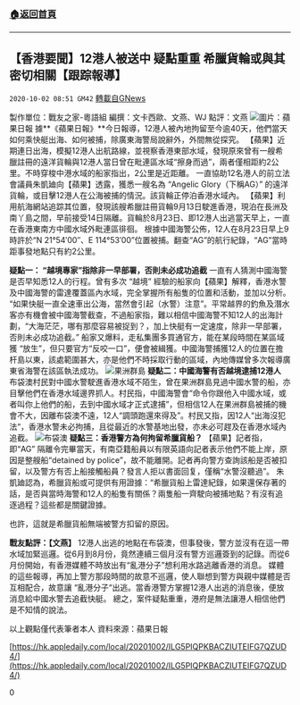 ###  [:house:返回首頁](https://github.com/ourhimalayas/txt)
---

## 【香港要聞】12港人被送中 疑點重重 希臘貨輪或與其密切相關【跟踪報導】
`2020-10-02 08:51 GM42` [轉載自GNews](https://gnews.org/zh-hant/397424/)

製作單位：戰友之家-粵語組
編撰：文卡西歐、文燕、WJ
點評：文燕
![]()![](https://s3.amazonaws.com/gnews-media-offload/wp-content/uploads/2020/10/02041309/image001-2.png)圖片：蘋果日報
據**《蘋果日報》**今日報導，12港人被內地拘留至今逾40天，他們當天如何乘快艇出海、如何被捕，除廣東海警局說辭外，外間無從探究。
    【蘋果】近期連日出海，模擬12港人出航路線，並視察香港東部水域，發現原來曾有一艘希臘註冊的遠洋貨輪與12港人當日曾在毗連區水域“擦身而過”，兩者僅相距約2公里。不時穿梭中港水域的船家指出，2公里是近距離。
     一直協助12名港人的前立法會議員朱凱廸向【蘋果】透露，獲悉一艘名為 “Angelic Glory（下稱AG）” 的遠洋貨輪，或目擊12港人在公海被捕的情況。該貨輪正停泊香港水域內。 【蘋果】利用航海網站追踪其位置，發現該艘希臘註冊貨輪9月13日駛進香港，現泊在長洲及南丫島之間，早前接受14日隔離。貨輪於8月23日、即12港人出逃當天早上，一直在香港東南方中國水域外毗連區徘徊。
     根據中國海警公佈，12人在8月23日早上9時許於“N 21°54′00″、E 114°53′00”位置被捕。翻查“AG”的航行紀錄，“AG”當時距事發地點只有約2公里。

**疑點一： “越境專家”指除非一早部署，否則未必成功追截**
     一直有人猜測中國海警是否早知悉12人的行程。曾有多次 “越境” 經驗的船家向【蘋果】解釋，香港水警及中國海警的雷達覆蓋區內水域，完全掌握所有船隻的位置和活動，並加以分析。 “如果快艇一直全速車出公海，當然會引起（水警）注意”。平常越界的釣魚及潛水客亦有機會被中國海警截查，不過船家指，難以相信中國海警不知12人的出海計劃，“大海茫茫，哪有那麼容易被捉到？，加上快艇有一定速度，除非一早部署，否則未必成功追截。”
     船家又爆料，走私集團多買通官方，能在某段時間在某區域獲 “放生”，但只要官方“反咬一口”，便會被緝獲。中國海警捕獲12人的位置在擔杆島以東，該處範圍甚大，亦是他們不時採取行動的區域，內地傳媒曾多次報導廣東省海警在該區執法成功。
![]()![](https://s3.amazonaws.com/gnews-media-offload/wp-content/uploads/2020/10/02083000/%E6%9E%9C%E6%B4%B2%E7%BE%A4%E5%B2%9B.jpg)果洲群島
**疑點二：中國海警有否越境逮捕12港人**
     布袋澳村民對中國水警駛進香港水域不陌生，曾在果洲群島見過中國水警的船，亦目擊他們在香港水域邊界抓人。村民指，中國海警會“命令你跟他入中國水域，或者叫你上他們的船，去到中國水域才正式逮捕”，但相信12人在果洲群島被捕的機會不大，因離布袋澳不遠，12人“調頭跑還來得及”。村民又指，因12人“出海沒犯法“，香港水警未必拘捕，且從最近的水警基地出發，亦未必可趕及在香港水域內追截。
![]()![](https://s3.amazonaws.com/gnews-media-offload/wp-content/uploads/2020/10/02083014/%E5%B8%83%E8%A2%8B%E6%BE%B3.jpg)布袋澳
**疑點三：香港警方為何拘留希臘貨船？**
     【蘋果】記者指，即“AG” 隔離令完畢當天，有南亞籍船員以有限英語向記者表示他們不能上岸，原因是整艘船“detained by police”，故不能離開。記者再向警方查詢該船是否被扣留，以及警方有否上船接觸船員？發言人拒以書面回复，僅稱“水警沒聽過”。
     朱凱廸認為，希臘貨船或可提供有用證據：“希臘貨船上雷達紀錄，如果還保存著的話，是否與當時海警和12人的船隻有關係？兩隻船一齊駛向被捕地點？有沒有追逐過程？這些都是關鍵證據。

也許，這就是希臘貨船無端被警方扣留的原因。

**戰友點評：【文燕】**
      12港人出逃的地點在布袋澳，但事發後，警方並沒有在這一帶水域加緊巡邏。從6月到8月份，竟然連續三個月沒有警方巡邏簽到的記錄。而從6月份開始，有香港媒體不時放出有“亂港分子”想利用水路逃離香港的消息。
      媒體的這些報導，再加上警方那段時間的故意不巡邏，使人聯想到警方與親中媒體是否互相配合，故意讓 “亂港分子“出逃。當香港警方掌握12港人出逃的消息後，便放消息給中國水警去追截快艇。
     總之，案件疑點重重，港府是無法讓港人相信他們是不知情的說法。

以上觀點僅代表筆者本人
資料來源：蘋果日報

[https://hk.appledaily.com/local/20201002/ILG5PIQPKBACZIUTEIFG7QZUD4/](https://hk.appledaily.com/local/20201002/ILG5PIQPKBACZIUTEIFG7QZUD4/)

0
